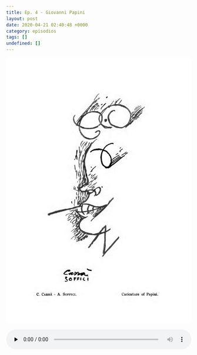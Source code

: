```yaml
---
title: Ep. 4 - Giovanni Papini
layout: post
date: 2020-04-21 02:40:48 +0000
category: episodios
tags: []
undefined: []
---
```

![Giovanni Papini](/uploads/papini.jpg "Giovanni Papini")

<audio id="audio_1" controls="" preload="none" style="width:100%;padding:0;"><source src="/uploads/papini.mp3" type="audio/mpeg"></audio>
